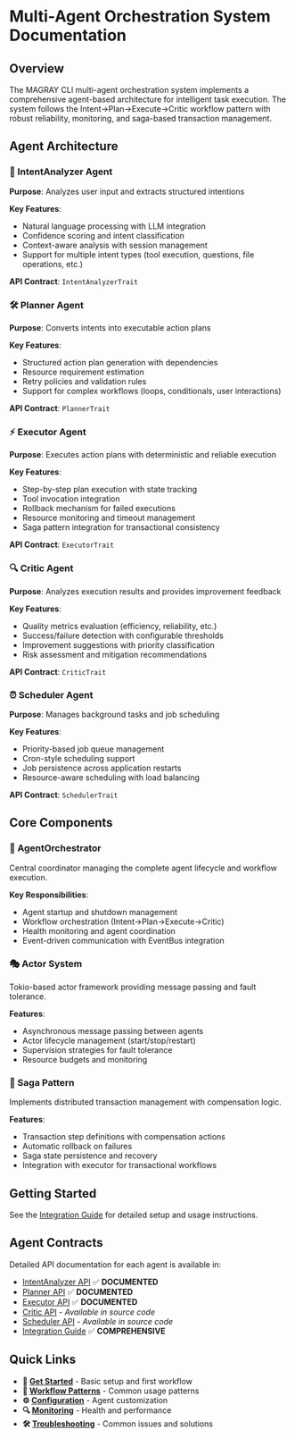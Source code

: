 # Multi-Agent Orchestration System Documentation

## Overview

The MAGRAY CLI multi-agent orchestration system implements a comprehensive agent-based architecture for intelligent task execution. The system follows the Intent→Plan→Execute→Critic workflow pattern with robust reliability, monitoring, and saga-based transaction management.

## Agent Architecture

### 🧠 IntentAnalyzer Agent
**Purpose**: Analyzes user input and extracts structured intentions

**Key Features**:
- Natural language processing with LLM integration
- Confidence scoring and intent classification
- Context-aware analysis with session management
- Support for multiple intent types (tool execution, questions, file operations, etc.)

**API Contract**: `IntentAnalyzerTrait`

### 🛠️ Planner Agent  
**Purpose**: Converts intents into executable action plans

**Key Features**:
- Structured action plan generation with dependencies
- Resource requirement estimation
- Retry policies and validation rules
- Support for complex workflows (loops, conditionals, user interactions)

**API Contract**: `PlannerTrait`

### ⚡ Executor Agent
**Purpose**: Executes action plans with deterministic and reliable execution

**Key Features**:
- Step-by-step plan execution with state tracking
- Tool invocation integration
- Rollback mechanism for failed executions
- Resource monitoring and timeout management
- Saga pattern integration for transactional consistency

**API Contract**: `ExecutorTrait`

### 🔍 Critic Agent
**Purpose**: Analyzes execution results and provides improvement feedback

**Key Features**:
- Quality metrics evaluation (efficiency, reliability, etc.)
- Success/failure detection with configurable thresholds
- Improvement suggestions with priority classification
- Risk assessment and mitigation recommendations

**API Contract**: `CriticTrait`

### ⏰ Scheduler Agent
**Purpose**: Manages background tasks and job scheduling

**Key Features**:
- Priority-based job queue management
- Cron-style scheduling support
- Job persistence across application restarts
- Resource-aware scheduling with load balancing

**API Contract**: `SchedulerTrait`

## Core Components

### 🎯 AgentOrchestrator
Central coordinator managing the complete agent lifecycle and workflow execution.

**Key Responsibilities**:
- Agent startup and shutdown management
- Workflow orchestration (Intent→Plan→Execute→Critic)
- Health monitoring and agent coordination
- Event-driven communication with EventBus integration

### 🎭 Actor System
Tokio-based actor framework providing message passing and fault tolerance.

**Features**:
- Asynchronous message passing between agents
- Actor lifecycle management (start/stop/restart)
- Supervision strategies for fault tolerance
- Resource budgets and monitoring

### 🔄 Saga Pattern
Implements distributed transaction management with compensation logic.

**Features**:
- Transaction step definitions with compensation actions
- Automatic rollback on failures
- Saga state persistence and recovery
- Integration with executor for transactional workflows

## Getting Started

See the [Integration Guide](./integration-guide.md) for detailed setup and usage instructions.

## Agent Contracts

Detailed API documentation for each agent is available in:
- [IntentAnalyzer API](./intent-analyzer-api.md) ✅ **DOCUMENTED**
- [Planner API](./planner-api.md) ✅ **DOCUMENTED**
- [Executor API](./executor-api.md) ✅ **DOCUMENTED**
- [Critic API](./critic-api.md) - *Available in source code*
- [Scheduler API](./scheduler-api.md) - *Available in source code*
- [Integration Guide](./integration-guide.md) ✅ **COMPREHENSIVE**

## Quick Links

- **🚀 [Get Started](./integration-guide.md#quick-start)** - Basic setup and first workflow
- **📖 [Workflow Patterns](./integration-guide.md#multi-agent-workflow-patterns)** - Common usage patterns
- **⚙️ [Configuration](./integration-guide.md#agent-configuration-and-customization)** - Agent customization
- **🔍 [Monitoring](./integration-guide.md#health-monitoring-and-diagnostics)** - Health and performance
- **🛠️ [Troubleshooting](./integration-guide.md#troubleshooting)** - Common issues and solutions